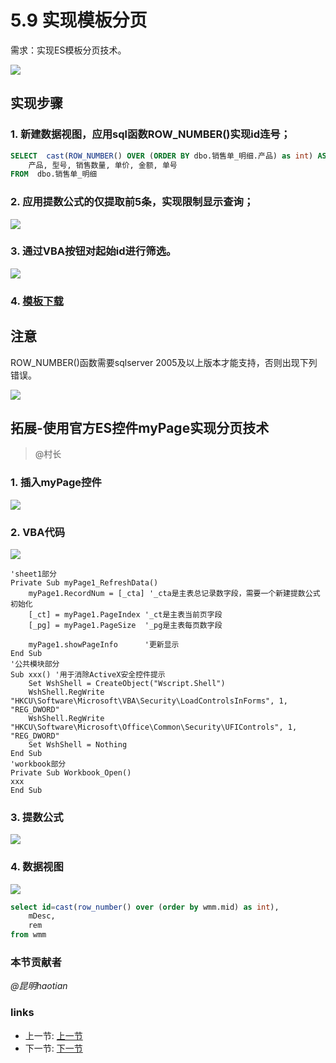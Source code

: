 # 5.9 实现模板分页
需求：实现ES模板分页技术。

![](../images/5.9.1.gif)

## 实现步骤
### 1. 新建数据视图，应用sql函数ROW_NUMBER()实现id连号；

```sql
SELECT  cast(ROW_NUMBER() OVER (ORDER BY dbo.销售单_明细.产品) as int) AS 自增列, 
	产品, 型号, 销售数量, 单价, 金额, 单号
FROM  dbo.销售单_明细
```

### 2. 应用提数公式的仅提取前5条，实现限制显示查询；

![](../images/5.9.4.png)

### 3. 通过VBA按钮对起始id进行筛选。

![](../images/5.9.3.png)

### 4. [模板下载](/files/5.9.rar)

## 注意
ROW_NUMBER()函数需要sqlserver 2005及以上版本才能支持，否则出现下列错误。

![](../images/5.9.2.png)

## 拓展-使用官方ES控件myPage实现分页技术
> @村长

### 1. 插入myPage控件

![](../images/5.9.8.png)

### 2. VBA代码

![](../images/5.9.6.png)

```VB 
'sheet1部分
Private Sub myPage1_RefreshData() 
    myPage1.RecordNum = [_cta] '_cta是主表总记录数字段，需要一个新建提数公式初始化
    [_ct] = myPage1.PageIndex '_ct是主表当前页字段
    [_pg] = myPage1.PageSize  '_pg是主表每页数字段
    
    myPage1.showPageInfo      '更新显示
End Sub
'公共模块部分
Sub xxx() '用于消除ActiveX安全控件提示
    Set WshShell = CreateObject("Wscript.Shell")
    WshShell.RegWrite "HKCU\Software\Microsoft\VBA\Security\LoadControlsInForms", 1, "REG_DWORD"
    WshShell.RegWrite "HKCU\Software\Microsoft\Office\Common\Security\UFIControls", 1, "REG_DWORD"
    Set WshShell = Nothing
End Sub
'workbook部分
Private Sub Workbook_Open()
xxx
End Sub
```

### 3. 提数公式

![](../images/5.9.7.png)

### 4. 数据视图

![](../images/5.9.5.png)
```sql
select id=cast(row_number() over (order by wmm.mid) as int),
    mDesc,
    rem
from wmm
```

### 本节贡献者
*@昆明haotian*

### links
  * 上一节: [上一节](<05.8.md>)
  * 下一节: [下一节](<05.10.md>)
